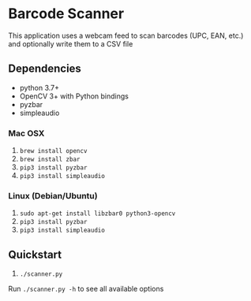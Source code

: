 # Barcode Scanner
This application uses a webcam feed to scan barcodes (UPC, EAN, etc.) and optionally write them to a CSV file

## Dependencies
* python 3.7+
* OpenCV 3+ with Python bindings
* pyzbar
* simpleaudio

### Mac OSX
1. `brew install opencv`
2. `brew install zbar`
3. `pip3 install pyzbar`
4. `pip3 install simpleaudio`

### Linux (Debian/Ubuntu)
1. `sudo apt-get install libzbar0 python3-opencv`
2. `pip3 install pyzbar`
3. `pip3 install simpleaudio`

## Quickstart
1. `./scanner.py`

Run `./scanner.py -h` to see all available options
